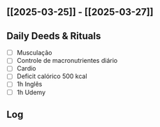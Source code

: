 ## [[2025-03-25]] - [[2025-03-27]]

## Daily Deeds & Rituals

- [ ] Musculação 
- [ ] Controle de macronutrientes diário
- [ ] Cardio
- [ ] Deficit calórico 500 kcal
- [ ] 1h Inglês
- [ ] 1h Udemy
## Log

